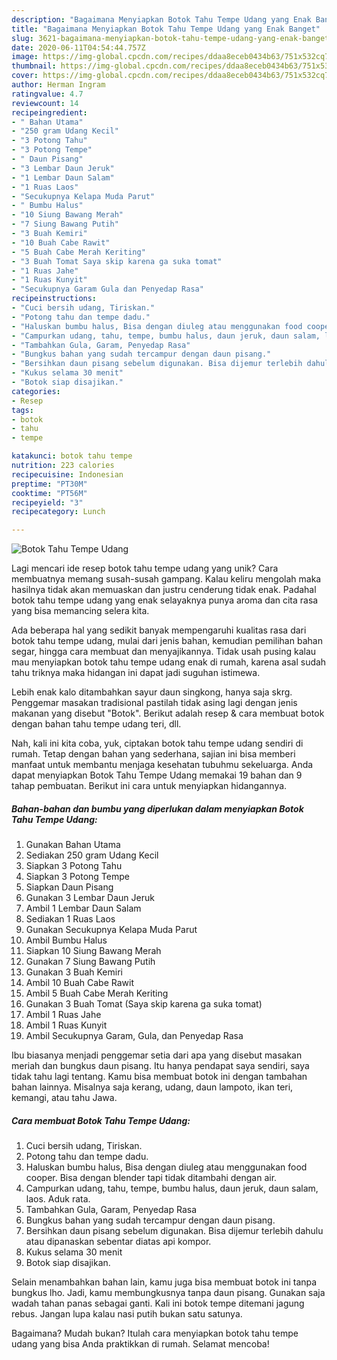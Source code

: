 ```yaml
---
description: "Bagaimana Menyiapkan Botok Tahu Tempe Udang yang Enak Banget"
title: "Bagaimana Menyiapkan Botok Tahu Tempe Udang yang Enak Banget"
slug: 3621-bagaimana-menyiapkan-botok-tahu-tempe-udang-yang-enak-banget
date: 2020-06-11T04:54:44.757Z
image: https://img-global.cpcdn.com/recipes/ddaa8eceb0434b63/751x532cq70/botok-tahu-tempe-udang-foto-resep-utama.jpg
thumbnail: https://img-global.cpcdn.com/recipes/ddaa8eceb0434b63/751x532cq70/botok-tahu-tempe-udang-foto-resep-utama.jpg
cover: https://img-global.cpcdn.com/recipes/ddaa8eceb0434b63/751x532cq70/botok-tahu-tempe-udang-foto-resep-utama.jpg
author: Herman Ingram
ratingvalue: 4.7
reviewcount: 14
recipeingredient:
- " Bahan Utama"
- "250 gram Udang Kecil"
- "3 Potong Tahu"
- "3 Potong Tempe"
- " Daun Pisang"
- "3 Lembar Daun Jeruk"
- "1 Lembar Daun Salam"
- "1 Ruas Laos"
- "Secukupnya Kelapa Muda Parut"
- " Bumbu Halus"
- "10 Siung Bawang Merah"
- "7 Siung Bawang Putih"
- "3 Buah Kemiri"
- "10 Buah Cabe Rawit"
- "5 Buah Cabe Merah Keriting"
- "3 Buah Tomat Saya skip karena ga suka tomat"
- "1 Ruas Jahe"
- "1 Ruas Kunyit"
- "Secukupnya Garam Gula dan Penyedap Rasa"
recipeinstructions:
- "Cuci bersih udang, Tiriskan."
- "Potong tahu dan tempe dadu."
- "Haluskan bumbu halus, Bisa dengan diuleg atau menggunakan food cooper. Bisa dengan blender tapi tidak ditambahi dengan air."
- "Campurkan udang, tahu, tempe, bumbu halus, daun jeruk, daun salam, laos. Aduk rata."
- "Tambahkan Gula, Garam, Penyedap Rasa"
- "Bungkus bahan yang sudah tercampur dengan daun pisang."
- "Bersihkan daun pisang sebelum digunakan. Bisa dijemur terlebih dahulu atau dipanaskan sebentar diatas api kompor."
- "Kukus selama 30 menit"
- "Botok siap disajikan."
categories:
- Resep
tags:
- botok
- tahu
- tempe

katakunci: botok tahu tempe 
nutrition: 223 calories
recipecuisine: Indonesian
preptime: "PT30M"
cooktime: "PT56M"
recipeyield: "3"
recipecategory: Lunch

---
```



![Botok Tahu Tempe Udang](https://img-global.cpcdn.com/recipes/ddaa8eceb0434b63/751x532cq70/botok-tahu-tempe-udang-foto-resep-utama.jpg)

Lagi mencari ide resep botok tahu tempe udang yang unik? Cara membuatnya memang susah-susah gampang. Kalau keliru mengolah maka hasilnya tidak akan memuaskan dan justru cenderung tidak enak. Padahal botok tahu tempe udang yang enak selayaknya punya aroma dan cita rasa yang bisa memancing selera kita.

Ada beberapa hal yang sedikit banyak mempengaruhi kualitas rasa dari botok tahu tempe udang, mulai dari jenis bahan, kemudian pemilihan bahan segar, hingga cara membuat dan menyajikannya. Tidak usah pusing kalau mau menyiapkan botok tahu tempe udang enak di rumah, karena asal sudah tahu triknya maka hidangan ini dapat jadi suguhan istimewa.

Lebih enak kalo ditambahkan sayur daun singkong, hanya saja skrg. Penggemar masakan tradisional pastilah tidak asing lagi dengan jenis makanan yang disebut &#34;Botok&#34;. Berikut adalah resep &amp; cara membuat botok dengan bahan tahu tempe udang teri, dll.


Nah, kali ini kita coba, yuk, ciptakan botok tahu tempe udang sendiri di rumah. Tetap dengan bahan yang sederhana, sajian ini bisa memberi manfaat untuk membantu menjaga kesehatan tubuhmu sekeluarga. Anda dapat menyiapkan Botok Tahu Tempe Udang memakai 19 bahan dan 9 tahap pembuatan. Berikut ini cara untuk menyiapkan hidangannya.

<!--inarticleads1-->

##### Bahan-bahan dan bumbu yang diperlukan dalam menyiapkan Botok Tahu Tempe Udang:

1. Gunakan  Bahan Utama
1. Sediakan 250 gram Udang Kecil
1. Siapkan 3 Potong Tahu
1. Siapkan 3 Potong Tempe
1. Siapkan  Daun Pisang
1. Gunakan 3 Lembar Daun Jeruk
1. Ambil 1 Lembar Daun Salam
1. Sediakan 1 Ruas Laos
1. Gunakan Secukupnya Kelapa Muda Parut
1. Ambil  Bumbu Halus
1. Siapkan 10 Siung Bawang Merah
1. Gunakan 7 Siung Bawang Putih
1. Gunakan 3 Buah Kemiri
1. Ambil 10 Buah Cabe Rawit
1. Ambil 5 Buah Cabe Merah Keriting
1. Gunakan 3 Buah Tomat (Saya skip karena ga suka tomat)
1. Ambil 1 Ruas Jahe
1. Ambil 1 Ruas Kunyit
1. Ambil Secukupnya Garam, Gula, dan Penyedap Rasa


Ibu biasanya menjadi penggemar setia dari apa yang disebut masakan meriah dan bungkus daun pisang. Itu hanya pendapat saya sendiri, saya tidak tahu lagi tentang. Kamu bisa membuat botok ini dengan tambahan bahan lainnya. Misalnya saja kerang, udang, daun lampoto, ikan teri, kemangi, atau tahu Jawa. 

<!--inarticleads2-->

##### Cara membuat Botok Tahu Tempe Udang:

1. Cuci bersih udang, Tiriskan.
1. Potong tahu dan tempe dadu.
1. Haluskan bumbu halus, Bisa dengan diuleg atau menggunakan food cooper. Bisa dengan blender tapi tidak ditambahi dengan air.
1. Campurkan udang, tahu, tempe, bumbu halus, daun jeruk, daun salam, laos. Aduk rata.
1. Tambahkan Gula, Garam, Penyedap Rasa
1. Bungkus bahan yang sudah tercampur dengan daun pisang.
1. Bersihkan daun pisang sebelum digunakan. Bisa dijemur terlebih dahulu atau dipanaskan sebentar diatas api kompor.
1. Kukus selama 30 menit
1. Botok siap disajikan.


Selain menambahkan bahan lain, kamu juga bisa membuat botok ini tanpa bungkus lho. Jadi, kamu membungkusnya tanpa daun pisang. Gunakan saja wadah tahan panas sebagai ganti. Kali ini botok tempe ditemani jagung rebus. Jangan lupa kalau nasi putih bukan satu satunya. 

Bagaimana? Mudah bukan? Itulah cara menyiapkan botok tahu tempe udang yang bisa Anda praktikkan di rumah. Selamat mencoba!
